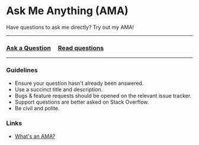 # Ask Me Anything (AMA)
Have questions to ask me directly? Try out my AMA!

---

### [Ask a Question](https://github.com/incrementis/ask-me-anything-/issues/new) &nbsp;&nbsp;&nbsp; [Read questions](../../issues?utf8=%E2%9C%93&q=is%3Aissue%20is%3Aclosed%20sort%3Aupdated-desc%20-label%3Ahidden)

---

### Guidelines

- Ensure your question hasn't already been answered.
- Use a succinct title and description.
- Bugs & feature requests should be opened on the relevant issue tracker.
- Support questions are better asked on Stack Overflow.
- Be civil and polite.

### Links
- [What's an AMA?](https://en.wikipedia.org/wiki/Reddit#IAmA_and_AMA)
